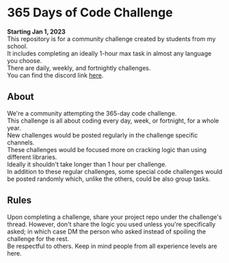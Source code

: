 # 365 Days of Code Challenge

**Starting Jan 1, 2023** <br />
This repository is for a community challenge created by students from my school. <br />
It includes completing an ideally 1-hour max task in almost any language you choose. <br />
There are daily, weekly, and fortnightly challenges. <br />
You can find the discord link [here](https://discord.gg/bfcZFyb4xp). <br />

## **About** <br />
We're a community attempting the 365-day code challenge. <br />
This challenge is all about coding every day, week, or fortnight,  for a whole year. <br />
New challenges would be posted regularly in the challenge specific channels. <br />
These challenges would be focused more on cracking logic than using different libraries. <br />
Ideally it shouldn't take longer than 1 hour per challenge. <br />
In addition to these regular challenges, some special code challenges would be posted randomly which, unlike the others, could be also group tasks. <br />
 
## **Rules** <br />
Upon completing a challenge, share your project repo under the challenge's thread. However, don't share the logic you used unless you're specifically asked; in which case DM the person who asked instead of spoiling the challenge for the rest. <br />
Be respectful to others. Keep in mind people from all experience levels are here. <br />
